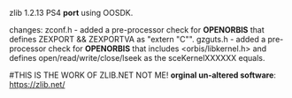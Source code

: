 zlib 1.2.13 PS4 **port** using OOSDK.

changes:
zconf.h - added a pre-processor check for __OPENORBIS__ that defines ZEXPORT && ZEXPORTVA as "extern "C"".
gzguts.h - added a pre-processor check for __OPENORBIS__ that includes <orbis/libkernel.h> and defines open/read/write/close/lseek as the sceKernelXXXXXX equals.

#THIS IS THE WORK OF ZLIB.NET NOT ME!
**orginal un-altered software**: https://zlib.net/